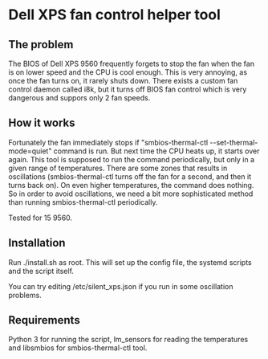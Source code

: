 Dell XPS fan control helper tool
================================

The problem
-----------

The BIOS of Dell XPS 9560 frequently forgets to stop the fan when the fan is on lower speed and the CPU is cool
enough. This is very annoying, as once the fan turns on, it rarely shuts down. There exists a custom fan control
daemon called i8k, but it turns off BIOS fan control which is very dangerous and suppors only 2 fan speeds.

How it works
------------

Fortunately the fan immediately stops if "smbios-thermal-ctl --set-thermal-mode=quiet" command is run. But next time
the CPU heats up, it starts over again. This tool is supposed to run the command periodically, but only in a given
range of temperatures. There are some zones that results in oscillations (smbios-thermal-ctl turns off the fan for
a second, and then it turns back on). On even higher temperatures, the command does nothing.
So in order to avoid oscillations, we need a bit more sophisticated method than running smbios-thermal-ctl
periodically.

Tested for 15 9560.

Installation
------------

Run ./install.sh as root. This will set up the config file, the systemd scripts and the script itself.

You can try editing /etc/silent_xps.json if you run in some oscillation problems.

Requirements
------------

Python 3 for running the script, lm_sensors for reading the temperatures and libsmbios for smbios-thermal-ctl tool.
